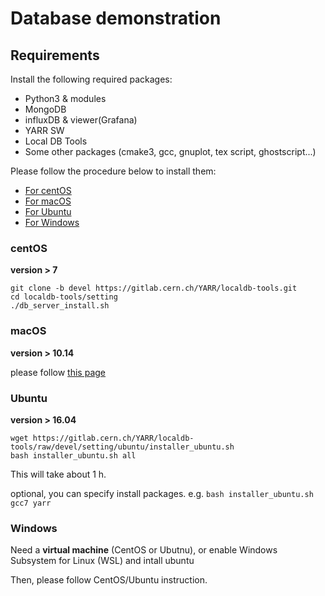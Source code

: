# Database demonstration

## Requirements
Install the following required packages:

- Python3 & modules
- MongoDB
- influxDB & viewer(Grafana)
- YARR SW
- Local DB Tools
- Some other packages (cmake3, gcc, gnuplot, tex script, ghostscript...)

Please follow the procedure below to install them:

- [For centOS](#centos)
- [For macOS](#macos)
- [For Ubuntu](#ubuntu)
- [For Windows](#windows)

### centOS

**version > 7**

```
git clone -b devel https://gitlab.cern.ch/YARR/localdb-tools.git
cd localdb-tools/setting
./db_server_install.sh
```

### macOS

**version > 10.14**

please follow [this page](database_demonstration_setup_mac.md)

### Ubuntu

**version > 16.04**

```
wget https://gitlab.cern.ch/YARR/localdb-tools/raw/devel/setting/ubuntu/installer_ubuntu.sh
bash installer_ubuntu.sh all
```
This will take about 1 h.

optional, you can specify install packages. e.g. `bash installer_ubuntu.sh gcc7 yarr`


### Windows

Need a **virtual machine** (CentOS or Ubutnu), or enable Windows Subsystem for Linux (WSL) and intall ubuntu

Then, please follow CentOS/Ubuntu instruction.
